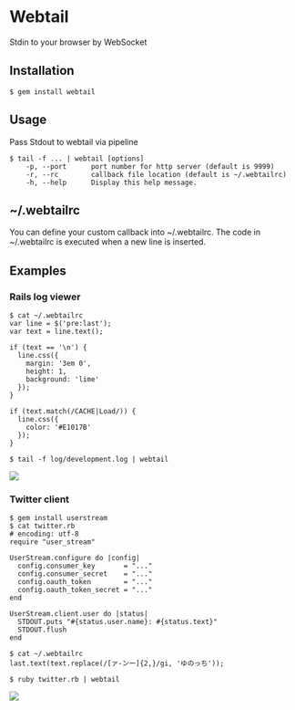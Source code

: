 # Webtail
Stdin to your browser by WebSocket

## Installation

```
$ gem install webtail
```

## Usage
Pass Stdout to webtail via pipeline

```
$ tail -f ... | webtail [options]
    -p, --port      port number for http server (default is 9999)
    -r, --rc        callback file location (default is ~/.webtailrc)
    -h, --help      Display this help message.
```

## ~/.webtailrc
You can define your custom callback into ~/.webtailrc.
The code in ~/.webtailrc is executed when a new line is inserted.

## Examples

### Rails log viewer

```
$ cat ~/.webtailrc
var line = $('pre:last');
var text = line.text();

if (text == '\n') {
  line.css({
    margin: '3em 0',
    height: 1,
    background: 'lime'
  });
}

if (text.match(/CACHE|Load/)) {
  line.css({
    color: '#E1017B'
  });
}

$ tail -f log/development.log | webtail
```

![](http://dl.dropbox.com/u/5978869/image/20120804_205402.png)

### Twitter client

```
$ gem install userstream
$ cat twitter.rb
# encoding: utf-8
require "user_stream"

UserStream.configure do |config|
  config.consumer_key       = "..."
  config.consumer_secret    = "..."
  config.oauth_token        = "..."
  config.oauth_token_secret = "..."
end

UserStream.client.user do |status|
  STDOUT.puts "#{status.user.name}: #{status.text}"
  STDOUT.flush
end

$ cat ~/.webtailrc
last.text(text.replace(/[ァ-ンー]{2,}/gi, 'ゆのっち'));

$ ruby twitter.rb | webtail
```

![](http://dl.dropbox.com/u/5978869/image/20120805_012055.png)
